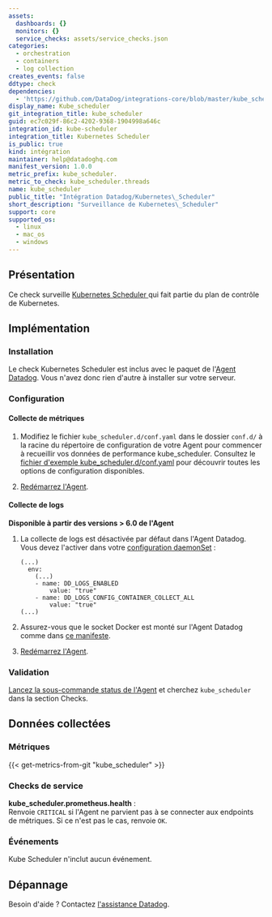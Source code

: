 ```yaml
---
assets:
  dashboards: {}
  monitors: {}
  service_checks: assets/service_checks.json
categories:
  - orchestration
  - containers
  - log collection
creates_events: false
ddtype: check
dependencies:
  - 'https://github.com/DataDog/integrations-core/blob/master/kube_scheduler/README.md'
display_name: Kube_scheduler
git_integration_title: kube_scheduler
guid: ec7c029f-86c2-4202-9368-1904998a646c
integration_id: kube-scheduler
integration_title: Kubernetes Scheduler
is_public: true
kind: intégration
maintainer: help@datadoghq.com
manifest_version: 1.0.0
metric_prefix: kube_scheduler.
metric_to_check: kube_scheduler.threads
name: kube_scheduler
public_title: "Intégration Datadog/Kubernetes\_Scheduler"
short_description: "Surveillance de Kubernetes\_Scheduler"
support: core
supported_os:
  - linux
  - mac_os
  - windows
---
```

## Présentation

Ce check surveille [Kubernetes Scheduler ][1] qui fait partie du plan de contrôle de Kubernetes.

## Implémentation

### Installation

Le check Kubernetes Scheduler est inclus avec le paquet de l'[Agent Datadog][2].
Vous n'avez donc rien d'autre à installer sur votre serveur.

### Configuration

#### Collecte de métriques

1. Modifiez le fichier `kube_scheduler.d/conf.yaml` dans le dossier `conf.d/` à la racine du répertoire de configuration de votre Agent pour commencer à recueillir vos données de performance kube_scheduler. Consultez le [fichier d'exemple kube_scheduler.d/conf.yaml][2] pour découvrir toutes les options de configuration disponibles.

2. [Redémarrez l'Agent][3].

#### Collecte de logs

**Disponible à partir des versions > 6.0 de l'Agent**

1. La collecte de logs est désactivée par défaut dans l'Agent Datadog. Vous devez l'activer dans votre [configuration daemonSet][4] :

    ```
    (...)
      env:
        (...)
        - name: DD_LOGS_ENABLED
            value: "true"
        - name: DD_LOGS_CONFIG_CONTAINER_COLLECT_ALL
            value: "true"
    (...)
    ```

2. Assurez-vous que le socket Docker est monté sur l'Agent Datadog comme dans [ce manifeste][5].

3. [Redémarrez l'Agent][3].

### Validation

[Lancez la sous-commande status de l'Agent][6] et cherchez `kube_scheduler` dans la section Checks.

## Données collectées

### Métriques
{{< get-metrics-from-git "kube_scheduler" >}}


### Checks de service

**kube_scheduler.prometheus.health** :<br>
Renvoie `CRITICAL` si l'Agent ne parvient pas à se connecter aux endpoints de métriques. Si ce n'est pas le cas, renvoie `OK`.

### Événements

Kube Scheduler n'inclut aucun événement.

## Dépannage

Besoin d'aide ? Contactez [l'assistance Datadog][8].


[1]: https://kubernetes.io/docs/reference/command-line-tools-reference/kube-scheduler
[2]: https://github.com/DataDog/integrations-core/blob/master/kube_scheduler/datadog_checks/kube_scheduler/data/conf.yaml.example
[3]: https://docs.datadoghq.com/fr/agent/guide/agent-commands/#restart-the-agent
[4]: https://docs.datadoghq.com/fr/agent/kubernetes/daemonset_setup/#log-collection
[5]: https://docs.datadoghq.com/fr/agent/kubernetes/daemonset_setup/#create-manifest
[6]: https://docs.datadoghq.com/fr/agent/guide/agent-commands/#agent-status-and-information
[7]: https://github.com/DataDog/integrations-core/blob/master/kube_scheduler/metadata.csv
[8]: https://docs.datadoghq.com/fr/help


